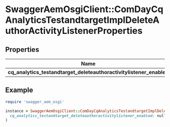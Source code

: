 # SwaggerAemOsgiClient::ComDayCqAnalyticsTestandtargetImplDeleteAuthorActivityListenerProperties

## Properties

| Name | Type | Description | Notes |
| ---- | ---- | ----------- | ----- |
| **cq_analytics_testandtarget_deleteauthoractivitylistener_enabled** | [**ConfigNodePropertyBoolean**](ConfigNodePropertyBoolean.md) |  | [optional] |

## Example

```ruby
require 'swagger_aem_osgi'

instance = SwaggerAemOsgiClient::ComDayCqAnalyticsTestandtargetImplDeleteAuthorActivityListenerProperties.new(
  cq_analytics_testandtarget_deleteauthoractivitylistener_enabled: null
)
```

